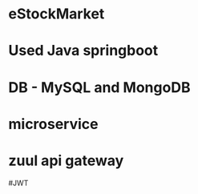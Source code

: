 # eStockMarket

# Used Java springboot
# DB - MySQL and MongoDB
# microservice
# zuul api gateway
#JWT
